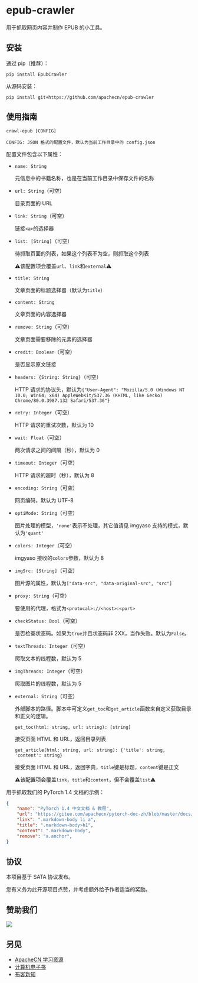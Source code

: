 # epub-crawler

用于抓取网页内容并制作 EPUB 的小工具。

## 安装

通过 pip（推荐）：

```
pip install EpubCrawler
```

从源码安装：

```
pip install git+https://github.com/apachecn/epub-crawler
```

## 使用指南

```
crawl-epub [CONFIG]

CONFIG: JSON 格式的配置文件，默认为当前工作目录中的 config.json
```

配置文件包含以下属性：

+   `name: String`
    
    元信息中的书籍名称，也是在当前工作目录中保存文件的名称
    
+   `url: String`（可空）

    目录页面的 URL
    
+   `link: String`（可空）

    链接`<a>`的选择器
    
+   `list: [String]`（可空）

    待抓取页面的列表，如果这个列表不为空，则抓取这个列表
	
	⚠该配置项会覆盖`url`、`link`和`external`⚠
    
+   `title: String`

    文章页面的标题选择器（默认为`title`）
    
+   `content: String`

    文章页面的内容选择器

+   `remove: String`（可空）

    文章页面需要移除的元素的选择器
    
+   `credit: Boolean`（可空）

    是否显示原文链接
    
+   `headers: {String: String}`（可空）

    HTTP 请求的协议头，默认为`{"User-Agent": "Mozilla/5.0 (Windows NT 10.0; Win64; x64) AppleWebKit/537.36 (KHTML, like Gecko) Chrome/80.0.3987.132 Safari/537.36"}`
    
+   `retry: Integer`（可空）

    HTTP 请求的重试次数，默认为 10
    
+   `wait: Float`（可空）

    两次请求之间的间隔（秒），默认为 0
    
+   `timeout: Integer`（可空）

    HTTP 请求的超时（秒），默认为 8
    
+   `encoding: String`（可空）

    网页编码，默认为 UTF-8
    
+   `optiMode: String`（可空）

    图片处理的模型，`'none'`表示不处理，其它值请见 imgyaso 支持的模式，默认为`'quant'`
    
+   `colors: Integer`（可空）

    imgyaso 接收的`colors`参数，默认为 8
	
+   `imgSrc: [String]`（可空）

    图片源的属性，默认为`["data-src", "data-original-src", "src"]`
	
+   `proxy: String`（可空）

    要使用的代理，格式为`<protocal>://<host>:<port>`
	
+   `checkStatus: Bool`（可空）

    是否检查状态码。如果为`true`并且状态码非 2XX，当作失败。默认为`False`。
	
+   `textThreads: Integer`（可空）

    爬取文本的线程数，默认为 5
	
+   `imgThreads: Integer`（可空）

    爬取图片的线程数，默认为 5
	
+   `external: String`（可空）

    外部脚本的路径。脚本中可定义`get_toc`和`get_article`函数来自定义获取目录和正文的逻辑。
	
	`get_toc(html: string, url: string): [string]`
	
	接受页面 HTML 和 URL，返回目录列表
	
	`get_article(html: string, url: string): {'title': string, 'content': string}`
	
	接受页面 HTML 和 URL，返回字典，`title`键是标题，`content`键是正文
	
	⚠该配置项会覆盖`link`，`title`和`content`，但不会覆盖`list`⚠

用于抓取我们的 PyTorch 1.4 文档的示例：

```json
{
    "name": "PyTorch 1.4 中文文档 & 教程",
    "url": "https://gitee.com/apachecn/pytorch-doc-zh/blob/master/docs/1.4/SUMMARY.md",
    "link": ".markdown-body li a",
    "title": ".markdown-body>h1",
    "content": ".markdown-body",
    "remove": "a.anchor",
}
```

## 协议

本项目基于 SATA 协议发布。

您有义务为此开源项目点赞，并考虑额外给予作者适当的奖励。

## 赞助我们

![](https://home.apachecn.org/img/about/donate.jpg)

## 另见

+   [ApacheCN 学习资源](https://docs.apachecn.org/)
+   [计算机电子书](http://it-ebooks.flygon.net)
+   [布客新知](http://flygon.net/ixinzhi/)
